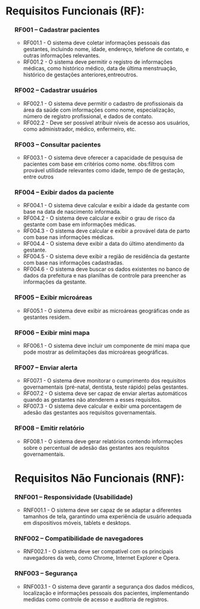 <head><h1>Requisitos Funcionais (RF):</h1></head>
<ul>
<h3>RF001 – Cadastrar pacientes</h3>
<ul>
<li>RF001.1 - O sistema deve coletar informações pessoais das gestantes, incluindo nome, idade, endereço, telefone de contato, e outras informações relevantes.</li>
<li>RF001.2 - O sistema deve permitir o registro de informações médicas, como histórico médico, data de última menstruação, histórico de gestações anteriores,entreoutros.</li>
</ul>
  
<h3>RF002 – Cadastrar usuários</h3>
<ul>
<li>RF002.1 - O sistema deve permitir o cadastro de profissionais da área da saúde com informações como nome, especialização, número de registro profissional, e dados de contato.</li>
<li>RF002.2 - Deve ser possível atribuir níveis de acesso aos usuários, como administrador, médico, enfermeiro, etc.</li>
</ul>

<h3>RF003 – Consultar pacientes</h3>
<ul>
<li>RF003.1 - O sistema deve oferecer a capacidade de pesquisa de pacientes com base em critérios como nome.
obs:filtros com provável utilidade relevantes como idade, tempo de de gestação, entre outros</li>
</ul>

<h3>RF004 – Exibir dados da paciente</h3>
<ul>
<li>RF004.1 - O sistema deve calcular e exibir a idade da gestante com base na data de nascimento informada.</li>
<li>RF004.2 - O sistema deve calcular e exibir o grau de risco da gestante com base em informações médicas.</li>
<li>RF004.3 - O sistema deve calcular e exibir a provável data de parto com base nas informações médicas.</li>
<li>RF004.4 - O sistema deve exibir a data do último atendimento da gestante.</li>
<li>RF004.5 - O sistema deve exibir a região de residência da gestante com base nas informações cadastradas.</li>
<li>RF004.6 - O sistema deve buscar os dados existentes no banco de dados da prefeitura e nas planilhas de controle para preencher as informações da gestante.</li>
</ul>

<h3>RF005 – Exibir microáreas</h3>
<ul>
<li>RF005.1 - O sistema deve exibir as microáreas geográficas onde as gestantes residem.</li>
</ul>

<h3>RF006 – Exibir mini mapa</h3>
<ul>
<li>RF006.1 - O sistema deve incluir um componente de mini mapa que pode mostrar as delimitações das microáreas geográficas.</li>
</ul>

<h3>RF007 – Enviar alerta</h3>
<ul>
<li>RF007.1 - O sistema deve monitorar o cumprimento dos requisitos governamentais (pré-natal, dentista, teste rápido) pelas gestantes.</li>
<li>RF007.2 - O sistema deve ser capaz de enviar alertas automáticos quando as gestantes não atenderem a esses requisitos.</li>
<li>RF007.3 - O sistema deve calcular e exibir uma porcentagem de adesão das gestantes aos requisitos governamentais.</li>
</ul>

<h3>RF008 – Emitir relatório</h3>
<ul>
<li>RF008.1 - O sistema deve gerar relatórios contendo informações sobre o percentual de adesão das gestantes aos requisitos governamentais.</li>
</ul>

<head><h1>Requisitos Não Funcionais (RNF):</h1></head>

<h3>RNF001 – Responsividade (Usabilidade)</h3>
<ul>
<li>RNF001.1 - O sistema deve ser capaz de se adaptar a diferentes tamanhos de tela, garantindo uma experiência de usuário adequada em dispositivos móveis, tablets e desktops.</li>
</ul>

<h3>RNF002 – Compatibilidade de navegadores</h3>
<ul>
<li>RNF002.1 - O sistema deve ser compatível com os principais navegadores da web, como Chrome, Internet Explorer e Opera.</li>
</ul>

<h3>RNF003 – Segurança</h3>
<ul>
<li>RNF003.1 - O sistema deve garantir a segurança dos dados médicos, localização e informações pessoais dos pacientes, implementando medidas como controle de acesso e auditoria de registros.</li>
</ul>
</ul>
